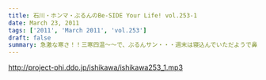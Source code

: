 ```yaml
---
title: 石川・ホンマ・ぶるんのBe-SIDE Your Life! vol.253-1
date: March 23, 2011
tags: ['2011', 'March 2011', 'vol.253']
draft: false
summary: 急激な寒さ！！三寒四温～～で、ぶるんサン・・・週末は寝込んでいただようで鼻声。ついでに、スタジオのマイクもちょっとリニューアルでお聴き心地がいつもと違います。おわかりになります？？NAMAE
---
```


http://project-phi.ddo.jp/ishikawa/ishikawa253_1.mp3
